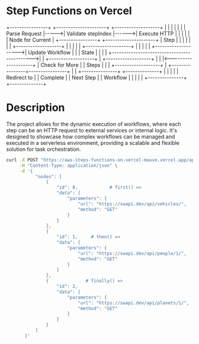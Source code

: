 # Step Functions on Vercel
+----------------+      +---------------------+       +-------------------+
|                |      |                     |       |                   |
|  Parse Request |----->| Validate stepIndex  |------>|  Execute HTTP     |
|                |      |                     |       |  Node for Current |
+----------------+      +---------------------+       |  Step             |
         |                       |                    |                   |
         |                       |                    +-------------------+
         |                       |                               |
         |                       |                     +-------------------+
         |                       |                     |                   |
         |                       +-------------------->|  Update Workflow  |
         |                                             |  State            |
         |                                             |                   |
         +-------------------------------------------->|                   |
                                                       +-------------------+
                                                               |
                     +-------------------+                     |
                     |                   |<--------------------+
                     |  Check for More   |
                     |  Steps            |
                     |                   |
                     +-------------------+
                             |
            +----------------+----------------+
            |                                 |
    +---------------+                 +--------------+
    |               |                 |              |
    |  Redirect to  |                 |  Complete    |
    |  Next Step    |                 |  Workflow    |
    |               |                 |              |
    +---------------+                 +--------------+

# Description
The project allows for the dynamic execution of workflows, where each step can be an HTTP request to external services or internal logic. It's designed to showcase how complex workflows can be managed and executed in a serverless environment, providing a scalable and flexible solution for task orchestration.
```sh
curl -X POST "https://aws-steps-functions-on-vercel-mauve.vercel.app/api/step/0?stepIndex=2" \
     -H "Content-Type: application/json" \
     -d '{      
           "nodes": [      
               {            
                   "id": 0,            # first() =>    
                   "data": {                                        
                       "parameters": {    
                           "url": "https://swapi.dev/api/vehicles/",
                           "method": "GET"
                       }
                   }       
               },           
               {
                   "id": 1,     # then() =>      
                   "data": {                                         
                       "parameters": {    
                           "url": "https://swapi.dev/api/people/1/",
                           "method": "GET"
                       }
                   }
               },
               {              # finally() =>                
                   "id": 2,
                   "data": {
                       "parameters": {
                           "url": "https://swapi.dev/api/planets/1/",
                           "method": "GET"
                       }
                   }
               }
           ]
       }'

```
